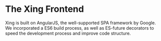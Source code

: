 # The Xing Frontend

Xing is built on AngularJS, the well-supported SPA framework by Google.  We incorporated a ES6 build process, as well as ES-future decorators to speed the development process and improve code structure.
